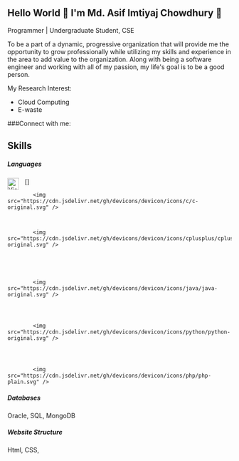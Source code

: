 ## Hello World 👋 I'm Md. Asif Imtiyaj Chowdhury 👋

Programmer | Undergraduate Student, CSE

To be a part of a dynamic, progressive organization that will provide me the
opportunity to grow professionally while utilizing my skills and experience in the
area to add value to the organization. Along with being a software engineer and
working with all of my passion, my life's goal is to be a good person.

My Research Interest:
- Cloud Computing
- E-waste

###Connect with me: 


## Skills 

##### Languages

[<img align="left" alt="Visual Studio Code" width="26px" src="[https://cdn.jsdelivr.net/gh/devicons/devicon/icons/vscode/vscode-original.svg](https://www.google.com/imgres?imgurl=https%3A%2F%2Fcdn.icon-icons.com%2Ficons2%2F2107%2FPNG%2F512%2Ffile_type_vscode_icon_130084.png&imgrefurl=https%3A%2F%2Ficon-icons.com%2Ficon%2Ffile-type-vscode%2F130084&tbnid=W65pIvSV4mQlfM&vet=12ahUKEwi3nPvYhMz7AhXhxaACHcTjB-0QMygDegUIARDgAQ..i&docid=yFbMJG4Hnp_16M&w=512&h=512&q=vs%20code%20icons&ved=2ahUKEwi3nPvYhMz7AhXhxaACHcTjB-0QMygDegUIARDgAQ)" style="padding-right:10px;" />]


            <img src="https://cdn.jsdelivr.net/gh/devicons/devicon/icons/c/c-original.svg" />
            
            
            
            <img src="https://cdn.jsdelivr.net/gh/devicons/devicon/icons/cplusplus/cplusplus-original.svg" />    
            
            
            
            
            
            <img src="https://cdn.jsdelivr.net/gh/devicons/devicon/icons/java/java-original.svg" />
            
            
            
            
            <img src="https://cdn.jsdelivr.net/gh/devicons/devicon/icons/python/python-original.svg" />
            
            
            
            
            <img src="https://cdn.jsdelivr.net/gh/devicons/devicon/icons/php/php-plain.svg" />
            
                    
          
          

##### Databases
Oracle, SQL, MongoDB

##### Website Structure 
Html, CSS,  




